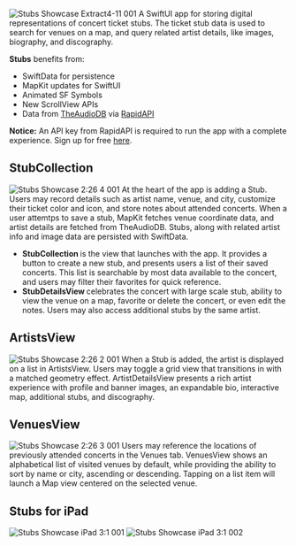 ![Stubs Showcase Extract4-11 001](https://github.com/bodhichristian/Stubs/assets/110639779/f74a5bdf-e610-44c9-b380-fd8924587a15)
A SwiftUI app for storing digital representations of concert ticket stubs. The ticket stub data is used to search for venues on a map, and query related artist details, like images, biography, and discography. 


<b>Stubs</b> benefits from:
* SwiftData for persistence
* MapKit updates for SwiftUI
* Animated SF Symbols
* New ScrollView APIs
* Data from [TheAudioDB](https://www.theaudiodb.com) via [RapidAPI](https://rapidapi.com/hub)

<b>Notice:</b> An API key from RapidAPI is required to run the app with a complete experience. Sign up for free [here](https://rapidapi.com/auth/sign-up).

## StubCollection
![Stubs Showcase 2:26 4 001](https://github.com/bodhichristian/Stubs/assets/110639779/6a8e5152-8796-463d-8664-05eff9830015)
At the heart of the app is adding a Stub. Users may record details such as artist name, venue, and city, customize their ticket color and icon, and store notes about attended concerts. When a user attemtps to save a stub, MapKit fetches venue coordinate data, and artist details are fetched from TheAudioDB. Stubs, along with related artist info and image data are persisted with SwiftData. 
* <b>StubCollection </b> is the view that launches with the app. It provides a button to create a new stub, and presents users a list of their saved concerts. This list is searchable by most data available to the concert, and users may filter their favorites for quick reference.
* <b>StubDetailsView </b> celebrates the concert with large scale stub, ability to view the venue on a map, favorite or delete the concert, or even edit the notes. Users may also access additional stubs by the same artist.

   
## ArtistsView
![Stubs Showcase 2:26 2 001](https://github.com/bodhichristian/Stubs/assets/110639779/f5954405-29e5-4bb1-b31b-36702df47630)
When a Stub is added, the artist is displayed on a list in ArtistsView. Users may toggle a grid view that transitions in with a matched geometry effect. ArtistDetailsView presents a rich artist experience with profile and banner images, an expandable bio, interactive map, additional stubs, and discography. 

## VenuesView
![Stubs Showcase 2:26 3 001](https://github.com/bodhichristian/Stubs/assets/110639779/9d24c1c7-53e0-447b-8ab8-531d158f8416)
Users may reference the locations of previously attended concerts in the Venues tab. VenuesView shows an alphabetical list of visited venues by default, while providing the ability to sort by name or city, ascending or descending. Tapping on a list item will launch a Map view centered on the selected venue.

## Stubs for iPad
![Stubs Showcase iPad 3:1 001](https://github.com/bodhichristian/Stubs/assets/110639779/532dbb1f-9bd5-43fb-a88e-947d93d7f38b)
![Stubs Showcase iPad 3:1 002](https://github.com/bodhichristian/Stubs/assets/110639779/b53606c0-1843-49bd-a7d1-882d76f089db)

